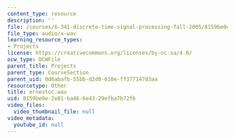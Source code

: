 ```yaml
---
content_type: resource
description: ''
file: /courses/6-341-discrete-time-signal-processing-fall-2005/8159be0e2e81ba466e4329efba7b72f6_ernestoc.wav
file_type: audio/x-wav
learning_resource_types:
- Projects
license: https://creativecommons.org/licenses/by-nc-sa/4.0/
ocw_type: OCWFile
parent_title: Projects
parent_type: CourseSection
parent_uid: 0d6abafb-55bb-d2d0-610e-ff377147d3aa
resourcetype: Other
title: ernestoc.wav
uid: 8159be0e-2e81-ba46-6e43-29efba7b72f6
video_files:
  video_thumbnail_file: null
video_metadata:
  youtube_id: null
---
```

